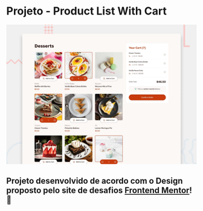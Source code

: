 # Projeto - Product List With Cart

![Design preview for the Product list with cart coding challenge](./src/assets/preview.jpg)

## Projeto desenvolvido de acordo com o Design proposto pelo site de desafios [Frontend Mentor](https://www.frontendmentor.io/)! 👋